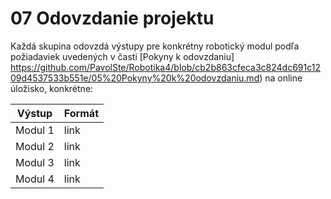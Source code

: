 # 07 Odovzdanie projektu

Každá skupina odovzdá výstupy pre konkrétny robotický modul podľa požiadaviek uvedených v časti [Pokyny k odovzdaniu] https://github.com/PavolSte/Robotika4/blob/cb2b863cfeca3c824dc691c1209d4537533b551e/05%20Pokyny%20k%20odovzdaniu.md) na online úložisko, konkrétne:



| Výstup | Formát |
|---------|---------|
| Modul 1| link|
| Modul 2| link|
| Modul 3| link|
| Modul 4| link|
